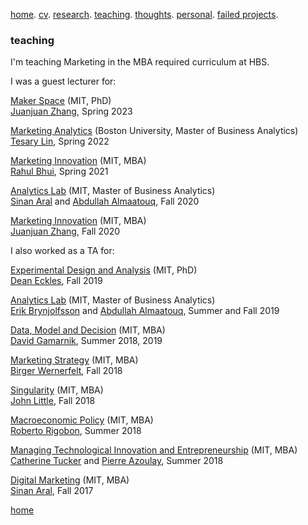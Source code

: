 [home](./). [cv](./assets/files/CV.pdf). [research](./research.md). [teaching](./teaching.md). [thoughts](./thought.md). [personal](./hobby.md). [failed projects](./failed.md).

### teaching 

I'm teaching Marketing in the MBA required curriculum at HBS.

I was a guest lecturer for:

<ins>Maker Space</ins> (MIT, PhD) <br/>
[Juanjuan Zhang](https://mitsloan.mit.edu/faculty/directory/juanjuan-zhang), Spring 2023

<ins>Marketing Analytics</ins> (Boston University, Master of Business Analytics)
[Tesary Lin](https://tesarylin.github.io/index.html), Spring 2022

<ins>Marketing Innovation</ins> (MIT, MBA) <br/>
[Rahul Bhui](https://mitsloan.mit.edu/faculty/directory/rahul-bhui), Spring 2021

<ins>Analytics Lab</ins> (MIT, Master of Business Analytics) <br/>
[Sinan Aral](https://mitsloan.mit.edu/faculty/directory/sinan-kayhan-aral) and [Abdullah Almaatouq](https://mitsloan.mit.edu/faculty/directory/abdullah-almaatouq), Fall 2020

<ins>Marketing Innovation</ins> (MIT, MBA) <br/>
[Juanjuan Zhang](https://mitsloan.mit.edu/faculty/directory/juanjuan-zhang), Fall 2020

I also worked as a TA for:

<ins>Experimental Design and Analysis</ins> (MIT, PhD) <br/>
[Dean Eckles](https://mitsloan.mit.edu/faculty/directory/dean-eckles), Fall 2019

<ins>Analytics Lab</ins> (MIT, Master of Business Analytics) <br/>
[Erik Brynjolfsson](http://digital.mit.edu/erik/) and [Abdullah Almaatouq](https://mitsloan.mit.edu/faculty/directory/abdullah-almaatouq), Summer and Fall 2019

<ins>Data, Model and Decision</ins> (MIT, MBA) <br/>
[David Gamarnik](http://www.mit.edu/~gamarnik/home.html), Summer 2018, 2019

<ins>Marketing Strategy</ins> (MIT, MBA)<br/>
[Birger Wernerfelt](https://mitsloan.mit.edu/faculty/directory/birger-wernerfelt), Fall 2018

<ins>Singularity</ins> (MIT, MBA)<br/>
[John Little](https://mitsloan.mit.edu/faculty/directory/john-d-c-little), Fall 2018

<ins>Macroeconomic Policy</ins> (MIT, MBA)<br/>
[Roberto Rigobon](https://mitsloan.mit.edu/faculty/directory/roberto-rigobon), Summer 2018

<ins>Managing Technological Innovation and Entrepreneurship</ins> (MIT, MBA) <br/>
[Catherine Tucker](https://mitsloan.mit.edu/faculty/directory/catherine-tucker) and [Pierre Azoulay](https://mitsloan.mit.edu/faculty/directory/pierre-azoulay), Summer 2018

<ins>Digital Marketing</ins> (MIT, MBA) <br/>
[Sinan Aral](https://mitsloan.mit.edu/faculty/directory/sinan-kayhan-aral), Fall 2017


[home](./)
